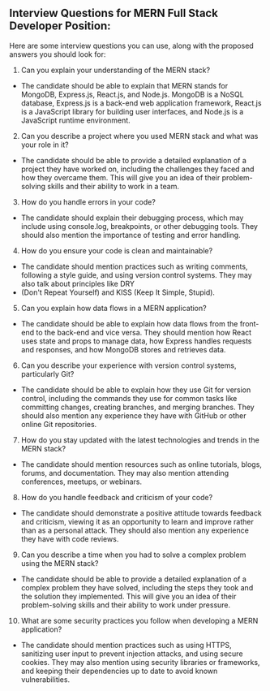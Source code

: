 ## Interview Questions for MERN Full Stack Developer Position:



Here are some interview questions you can use, along with the proposed answers you should look for:



1. Can you explain your understanding of the MERN stack?



* The candidate should be able to explain that MERN stands for MongoDB, Express.js, React.js, and Node.js. MongoDB is a NoSQL database, Express.js is a back-end web application 
framework, React.js is a JavaScript library for building user interfaces, and Node.js is a JavaScript runtime environment.



2. Can you describe a project where you used MERN stack and what was your role in it?



* The candidate should be able to provide a detailed explanation of a project they have worked on, including the challenges they faced and how they overcame them. This will give 
you an idea of their problem-solving skills and their ability to work in a team.



3. How do you handle errors in your code?



* The candidate should explain their debugging process, which may include using console.log, breakpoints, or other debugging tools. They should also mention the importance of
  testing and error handling.



4. How do you ensure your code is clean and maintainable?



* The candidate should mention practices such as writing comments, following a style guide, and using version control systems. They may also talk about principles like DRY
*  (Don't Repeat Yourself) and KISS (Keep It Simple, Stupid).



5. Can you explain how data flows in a MERN application?



* The candidate should be able to explain how data flows from the front-end to the back-end and vice versa. They should mention how React uses state and props to manage data, 
how Express handles requests and responses, and how MongoDB stores and retrieves data.



6. Can you describe your experience with version control systems, particularly Git?



* The candidate should be able to explain how they use Git for version control, including the commands they use for common tasks like committing changes, creating branches,
and merging branches. They should also mention any experience they have with GitHub or other online Git repositories.



7. How do you stay updated with the latest technologies and trends in the MERN stack?



* The candidate should mention resources such as online tutorials, blogs, forums, and documentation. They may also mention attending conferences, meetups, or webinars.



8. How do you handle feedback and criticism of your code?



* The candidate should demonstrate a positive attitude towards feedback and criticism, viewing it as an opportunity to learn and improve rather than as a personal attack. They
  should also mention any experience they have with code reviews.



9. Can you describe a time when you had to solve a complex problem using the MERN stack?



* The candidate should be able to provide a detailed explanation of a complex problem they have solved, including the steps they took and the solution they implemented. This will
  give you an idea of their problem-solving skills and their ability to work under pressure.



10. What are some security practices you follow when developing a MERN application?



* The candidate should mention practices such as using HTTPS, sanitizing user input to prevent injection attacks, and using secure cookies. They may also mention using security
libraries or frameworks, and keeping their dependencies up to date to avoid known vulnerabilities.
